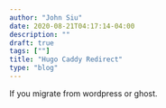 ```yaml
---
author: "John Siu"
date: 2020-08-21T04:17:14-04:00
description: ""
draft: true
tags: [""]
title: "Hugo Caddy Redirect"
type: "blog"
---
```

If you migrate from wordpress or ghost.
<!--more-->
